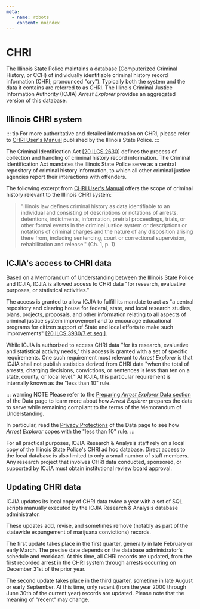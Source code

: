 ```yaml
---
meta:
  - name: robots
    content: noindex
---
```


# CHRI

The Illinois State Police maintains a database (Computerized Criminal History, or CCH) of individually identifiable criminal history record information (CHRI; pronounced "cry"). Typically both the system and the data it contains are referred to as CHRI. The Illinois Criminal Justice Information Authority (ICJIA) _Arrest Explorer_ provides an aggregated version of this database.

## Illinois CHRI system

::: tip
For more authoritative and detailed information on CHRI, please refer to [CHRI User's Manual](https://www.isp.state.il.us/docs/5-336e.pdf) published by the Illinois State Police.
:::

The Criminal Identification Act [[20 ILCS 2630](https://www.ilga.gov/legislation/ilcs/ilcs3.asp?ActID=350&ChapterID=5)] defines the process of collection and handling of criminal history record information. The Criminal Identification Act mandates the Illinois State Police serve as a central repository of criminal history information, to which all other criminal justice agencies report their interactions with offenders.

The following excerpt from [CHRI User's Manual](https://www.isp.state.il.us/docs/5-336e.pdf) offers the scope of criminal history relevant to the Illinois CHRI system:

> "Illinois law defines criminal history as data identifiable to an individual and consisting of descriptions or notations of arrests, detentions, indictments, information, pretrial proceedings, trials, or other formal events in the criminal justice system or descriptions or notations of criminal charges and the nature of any disposition arising there from, including sentencing, court or correctional supervision, rehabilitation and release." (Ch. 1, p. 1)

## ICJIA's access to CHRI data

Based on a Memorandum of Understanding between the Illinois State Police and ICJIA, ICJIA is allowed access to CHRI data "for research, evaluative purposes, or statistical activities."

The access is granted to allow ICJIA to fulfill its mandate to act as "a central repository and clearing house for federal, state, and local research studies, plans, projects, proposals, and other information relating to all aspects of criminal justice system improvement and to encourage educational programs for citizen support of State and local efforts to make such improvements" [[20 ILCS 3930/7 et seq.](https://www.ilga.gov/legislation/ilcs/ilcs3.asp?ActID=397&ChapterID=5)].

While ICJIA is authorized to access CHRI data "for its research, evaluative and statistical activity needs," this access is granted with a set of specific requirements. One such requirement most relevant to _Arrest Explorer_ is that ICJIA shall not publish statistics derived from CHRI data "when the total of arrests, charging decisions, convictions, or sentences is less than ten on a state, county, or local level." At ICJIA, this particular requirement is internally known as the "less than 10" rule.

::: warning NOTE
Please refer to the [Preparing _Arrest Explorer_ Data section](/arrestexplorer/docs/data#retrieval-and-data-exclusion) of the Data page to learn more about how _Arrest Explorer_ prepares the data to serve while remaining compliant to the terms of the Memorandum of Understanding.

In particular, read the [Privacy Protections](/arrestexplorer/docs/data.md#privacy-protections) of the Data page to see how _Arrest Explorer_ copes with the "less than 10" rule.
:::

For all practical purposes, ICJIA Research & Analysis staff rely on a local copy of the Illinois State Police's CHRI ad hoc database. Direct access to the local database is also limited to only a small number of staff members. Any research project that involves CHRI data conducted, sponsored, or supported by ICJIA must obtain institutional review board approval.

## Updating CHRI data

ICJIA updates its local copy of CHRI data twice a year with a set of SQL scripts manually executed by the ICJIA Research & Analysis database administrator.

These updates add, revise, and sometimes remove (notably as part of the statewide expungement of marijuana convictions) records.

The first update takes place in the first quarter, generally in late February or early March. The precise date depends on the database administrator's schedule and workload. At this time, all CHRI records are updated, from the first recorded arrest in the CHRI system through arrests occurring on December 31st of the prior year.

The second update takes place in the third quarter, sometime in late August or early September. At this time, only recent (from the year 2000 through June 30th of the current year) records are updated. Please note that the meaning of "recent" may change.

<FundingStatement />
